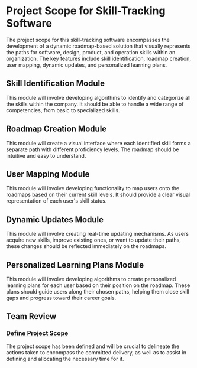 # Project Scope for Skill-Tracking Software

The project scope for this skill-tracking software encompasses the development of a dynamic roadmap-based solution that visually represents the paths for software, design, product, and operation skills within an organization. The key features include skill identification, roadmap creation, user mapping, dynamic updates, and personalized learning plans.

## Skill Identification Module

This module will involve developing algorithms to identify and categorize all the skills within the company. It should be able to handle a wide range of competencies, from basic to specialized skills.

## Roadmap Creation Module

This module will create a visual interface where each identified skill forms a separate path with different proficiency levels. The roadmap should be intuitive and easy to understand.

## User Mapping Module

This module will involve developing functionality to map users onto the roadmaps based on their current skill levels. It should provide a clear visual representation of each user's skill status.

## Dynamic Updates Module

This module will involve creating real-time updating mechanisms. As users acquire new skills, improve existing ones, or want to update their paths, these changes should be reflected immediately on the roadmaps.

## Personalized Learning Plans Module

This module will involve developing algorithms to create personalized learning plans for each user based on their position on the roadmap. These plans should guide users along their chosen paths, helping them close skill gaps and progress toward their career goals.

## Team Review

### [Define Project Scope](https://github.com/Malaguth/skill-tracking/blob/3fd4d9c23f7e17229d2cc4acfb1dcc1d18ae8eca/doc/technical_project_scope.md)

The project scope has been defined and will be crucial to delineate the actions taken to encompass the committed delivery, as well as to assist in defining and allocating the necessary time for it.
